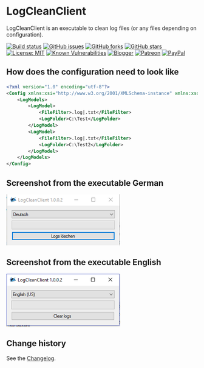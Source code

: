 LogCleanClient
====================================

LogCleanClient is an executable to clean log files (or any files depending on configuration).

[![Build status](https://ci.appveyor.com/api/projects/status/ebj1jxkl6a677uqx?svg=true)](https://ci.appveyor.com/project/SeppPenner/logcleanclient)
[![GitHub issues](https://img.shields.io/github/issues/SeppPenner/LogCleanClient.svg)](https://github.com/SeppPenner/LogCleanClient/issues)
[![GitHub forks](https://img.shields.io/github/forks/SeppPenner/LogCleanClient.svg)](https://github.com/SeppPenner/LogCleanClient/network)
[![GitHub stars](https://img.shields.io/github/stars/SeppPenner/LogCleanClient.svg)](https://github.com/SeppPenner/LogCleanClient/stargazers)
[![License: MIT](https://img.shields.io/badge/License-MIT-blue.svg)](https://raw.githubusercontent.com/SeppPenner/LogCleanClient/master/License.txt)
[![Known Vulnerabilities](https://snyk.io/test/github/SeppPenner/LogCleanClient/badge.svg)](https://snyk.io/test/github/SeppPenner/LogCleanClient)
[![Blogger](https://img.shields.io/badge/Follow_me_on-blogger-orange)](https://franzhuber23.blogspot.de/)
[![Patreon](https://img.shields.io/badge/Patreon-F96854?logo=patreon&logoColor=white)](https://patreon.com/SeppPennerOpenSourceDevelopment)
[![PayPal](https://img.shields.io/badge/PayPal-00457C?logo=paypal&logoColor=white)](https://paypal.me/th070795)

## How does the configuration need to look like
```xml
<?xml version="1.0" encoding="utf-8"?>
<Config xmlns:xsi="http://www.w3.org/2001/XMLSchema-instance" xmlns:xsd="http://www.w3.org/2001/XMLSchema">
    <LogModels>
        <LogModel>
            <FileFilter>.log|.txt</FileFilter>
            <LogFolder>C:\Test</LogFolder>
        </LogModel>
        <LogModel>
            <FileFilter>.log|.txt</FileFilter>
            <LogFolder>C:\Test2</LogFolder>
        </LogModel>
    </LogModels>
</Config>
```


## Screenshot from the executable German
![Screenshot from the executable German](https://github.com/SeppPenner/LogCleanClient/blob/master/Screenshot_DE.PNG "Screenshot from the executable German")

## Screenshot from the executable English
![Screenshot from the executable English](https://github.com/SeppPenner/LogCleanClient/blob/master/Screenshot_EN.PNG "Screenshot from the executable English")

Change history
--------------

See the [Changelog](https://github.com/SeppPenner/LogCleanClient/blob/master/Changelog.md).